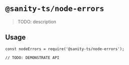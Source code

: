 # `@sanity-ts/node-errors`

> TODO: description

## Usage

```
const nodeErrors = require('@sanity-ts/node-errors');

// TODO: DEMONSTRATE API
```
